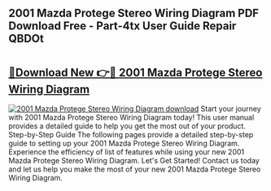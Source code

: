 ## 2001 Mazda Protege Stereo Wiring Diagram PDF Download Free - Part-4tx User Guide Repair QBDOt

# <h2><a href="http://dfhefx.blite.top/?on=2001+Mazda+Protege+Stereo+Wiring+Diagram">🔗Download New 👉🔴 2001 Mazda Protege Stereo Wiring Diagram</a></h2>

[![2001 Mazda Protege Stereo Wiring Diagram download](https://i.imgur.com/lujVjoI.png)](http://dfhefx.blite.top/?on=2001+Mazda+Protege+Stereo+Wiring+Diagram)
Start your journey with 2001 Mazda Protege Stereo Wiring Diagram today! This user manual provides a detailed guide to help you get the most out of your product. Step-by-Step Guide The following pages provide a detailed step-by-step guide to setting up your 2001 Mazda Protege Stereo Wiring Diagram. Experience the efficiency of list of features while using your new 2001 Mazda Protege Stereo Wiring Diagram. Let's Get Started! Contact us today and let us help you make the most of your new 2001 Mazda Protege Stereo Wiring Diagram.

